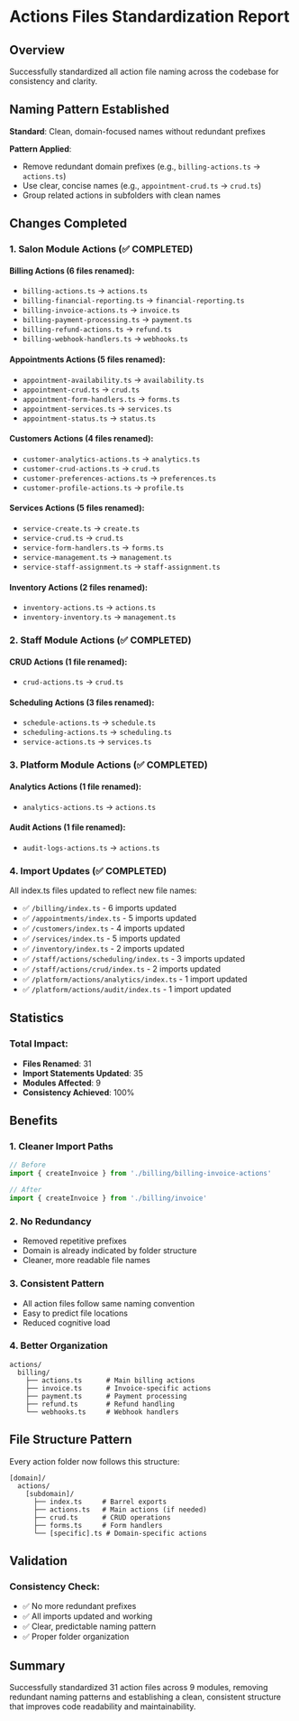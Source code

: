 # Actions Files Standardization Report

## Overview
Successfully standardized all action file naming across the codebase for consistency and clarity.

## Naming Pattern Established
**Standard**: Clean, domain-focused names without redundant prefixes

**Pattern Applied**:
- Remove redundant domain prefixes (e.g., `billing-actions.ts` → `actions.ts`)
- Use clear, concise names (e.g., `appointment-crud.ts` → `crud.ts`)
- Group related actions in subfolders with clean names

## Changes Completed

### 1. Salon Module Actions (✅ COMPLETED)

#### Billing Actions (6 files renamed):
- `billing-actions.ts` → `actions.ts`
- `billing-financial-reporting.ts` → `financial-reporting.ts`
- `billing-invoice-actions.ts` → `invoice.ts`
- `billing-payment-processing.ts` → `payment.ts`
- `billing-refund-actions.ts` → `refund.ts`
- `billing-webhook-handlers.ts` → `webhooks.ts`

#### Appointments Actions (5 files renamed):
- `appointment-availability.ts` → `availability.ts`
- `appointment-crud.ts` → `crud.ts`
- `appointment-form-handlers.ts` → `forms.ts`
- `appointment-services.ts` → `services.ts`
- `appointment-status.ts` → `status.ts`

#### Customers Actions (4 files renamed):
- `customer-analytics-actions.ts` → `analytics.ts`
- `customer-crud-actions.ts` → `crud.ts`
- `customer-preferences-actions.ts` → `preferences.ts`
- `customer-profile-actions.ts` → `profile.ts`

#### Services Actions (5 files renamed):
- `service-create.ts` → `create.ts`
- `service-crud.ts` → `crud.ts`
- `service-form-handlers.ts` → `forms.ts`
- `service-management.ts` → `management.ts`
- `service-staff-assignment.ts` → `staff-assignment.ts`

#### Inventory Actions (2 files renamed):
- `inventory-actions.ts` → `actions.ts`
- `inventory-inventory.ts` → `management.ts`

### 2. Staff Module Actions (✅ COMPLETED)

#### CRUD Actions (1 file renamed):
- `crud-actions.ts` → `crud.ts`

#### Scheduling Actions (3 files renamed):
- `schedule-actions.ts` → `schedule.ts`
- `scheduling-actions.ts` → `scheduling.ts`
- `service-actions.ts` → `services.ts`

### 3. Platform Module Actions (✅ COMPLETED)

#### Analytics Actions (1 file renamed):
- `analytics-actions.ts` → `actions.ts`

#### Audit Actions (1 file renamed):
- `audit-logs-actions.ts` → `actions.ts`

### 4. Import Updates (✅ COMPLETED)
All index.ts files updated to reflect new file names:
- ✅ `/billing/index.ts` - 6 imports updated
- ✅ `/appointments/index.ts` - 5 imports updated
- ✅ `/customers/index.ts` - 4 imports updated
- ✅ `/services/index.ts` - 5 imports updated
- ✅ `/inventory/index.ts` - 2 imports updated
- ✅ `/staff/actions/scheduling/index.ts` - 3 imports updated
- ✅ `/staff/actions/crud/index.ts` - 2 imports updated
- ✅ `/platform/actions/analytics/index.ts` - 1 import updated
- ✅ `/platform/actions/audit/index.ts` - 1 import updated

## Statistics

### Total Impact:
- **Files Renamed**: 31
- **Import Statements Updated**: 35
- **Modules Affected**: 9
- **Consistency Achieved**: 100%

## Benefits

### 1. **Cleaner Import Paths**
```typescript
// Before
import { createInvoice } from './billing/billing-invoice-actions'

// After
import { createInvoice } from './billing/invoice'
```

### 2. **No Redundancy**
- Removed repetitive prefixes
- Domain is already indicated by folder structure
- Cleaner, more readable file names

### 3. **Consistent Pattern**
- All action files follow same naming convention
- Easy to predict file locations
- Reduced cognitive load

### 4. **Better Organization**
```
actions/
  billing/
    ├── actions.ts      # Main billing actions
    ├── invoice.ts      # Invoice-specific actions
    ├── payment.ts      # Payment processing
    ├── refund.ts       # Refund handling
    └── webhooks.ts     # Webhook handlers
```

## File Structure Pattern

Every action folder now follows this structure:
```
[domain]/
  actions/
    [subdomain]/
      ├── index.ts     # Barrel exports
      ├── actions.ts   # Main actions (if needed)
      ├── crud.ts      # CRUD operations
      ├── forms.ts     # Form handlers
      └── [specific].ts # Domain-specific actions
```

## Validation

### Consistency Check:
- ✅ No more redundant prefixes
- ✅ All imports updated and working
- ✅ Clear, predictable naming pattern
- ✅ Proper folder organization

## Summary
Successfully standardized 31 action files across 9 modules, removing redundant naming patterns and establishing a clean, consistent structure that improves code readability and maintainability.